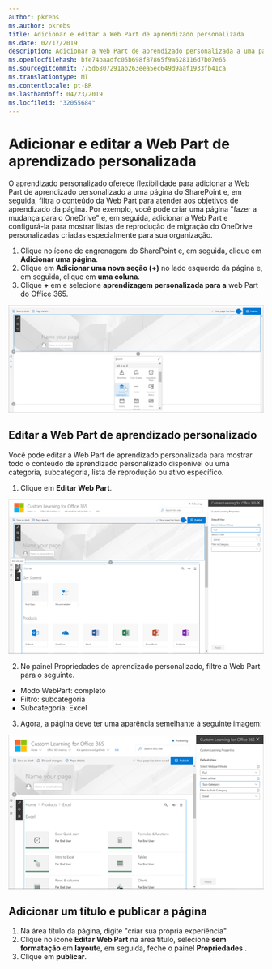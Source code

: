 ```yaml
---
author: pkrebs
ms.author: pkrebs
title: Adicionar e editar a Web Part de aprendizado personalizada
ms.date: 02/17/2019
description: Adicionar a Web Part de aprendizado personalizada a uma página do SharePoint
ms.openlocfilehash: bfe74baadfc05b698f87865f9a628116d7b07e65
ms.sourcegitcommit: 775d6807291ab263eea5ec649d9aaf1933fb41ca
ms.translationtype: MT
ms.contentlocale: pt-BR
ms.lasthandoff: 04/23/2019
ms.locfileid: "32055684"
---
```

# <a name="add-and-edit-the-custom-learning-web-part"></a>Adicionar e editar a Web Part de aprendizado personalizada

O aprendizado personalizado oferece flexibilidade para adicionar a Web Part de aprendizado personalizado a uma página do SharePoint e, em seguida, filtra o conteúdo da Web Part para atender aos objetivos de aprendizado da página. Por exemplo, você pode criar uma página "fazer a mudança para o OneDrive" e, em seguida, adicionar a Web Part e configurá-la para mostrar listas de reprodução de migração do OneDrive personalizadas criadas especialmente para sua organização.

1.  Clique no ícone de engrenagem do SharePoint e, em seguida, clique em **Adicionar uma página**.
2.  Clique em **Adicionar uma nova seção (+)** no lado esquerdo da página e, em seguida, clique em **uma coluna**.
3.  Clique **+** em e selecione **aprendizagem personalizada para a** web Part do Office 365. 

![CG-webpartadd. png](media/cg-webpartadd.png)

## <a name="edit-the-custom-learning-web-part"></a>Editar a Web Part de aprendizado personalizado
Você pode editar a Web Part de aprendizado personalizada para mostrar todo o conteúdo de aprendizado personalizado disponível ou uma categoria, subcategoria, lista de reprodução ou ativo específico. 

1.  Clique em **Editar Web Part**.

![CG-webpartedit. png](media/cg-webpartedit.png)

2. No painel Propriedades de aprendizado personalizado, filtre a Web Part para o seguinte. 

- Modo WebPart: completo
- Filtro: subcategoria
- Subcategoria: Excel

3. Agora, a página deve ter uma aparência semelhante à seguinte imagem: 

![CG-webpartfilter. png](media/cg-webpartfilter.png)

## <a name="add-a-title-and-publish-the-page"></a>Adicionar um título e publicar a página
1. Na área título da página, digite "criar sua própria experiência".
2. Clique no ícone **Editar Web Part** na área título, selecione **sem formatação** em **layout**e, em seguida, feche o painel **Propriedades** .
3. Clique em **publicar**.
